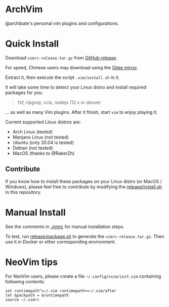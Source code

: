 # ArchVim

@archibate's personal vim plugins and configurations.

# Quick Install

Download `vimrc-release.tar.gz` from [GitHub release](https://github.com/archibate/vimrc/releases).

For speed, Chinese users may download using the [Gitee mirror](https://gitee.com/archibate/vimrc/releases).

Extract it, then execute the script `.vim/install.sh` in it.

It will take some time to detect your Linux distro and install required packages for you:

> fzf, ripgrep, ccls, nodejs (12.x or above)

... as well as many Vim plugins. After it finish, start `vim` to enjoy playing it.

Current supported Linux distros are:

- Arch Linux (tested)
- Manjano Linux (not tested)
- Ubuntu (only 20.04 is tested)
- Debian (not tested)
- MacOS (thanks to @RakerZh)

## Contribute

If you know how to install these packages on your Linux distro (or MacOS / Windows), please feel
free to contribute by modifying the [release/install.sh](release/install.sh) in this repository.

# Manual Install

See the comments in [.vimrc](.vimrc) for manual installation steps.

To test, run [release/package.sh](release/package.sh) to generate the `vimrc-release.tar.gz`.
Then use it in Docker or other corresponding environment.

# NeoVim tips

For NeoVim users, please create a file `~/.config/nvim/init.vim` containing following contents:

```vim
set runtimepath^=~/.vim runtimepath+=~/.vim/after
let &packpath = &runtimepath
source ~/.vimrc
```
